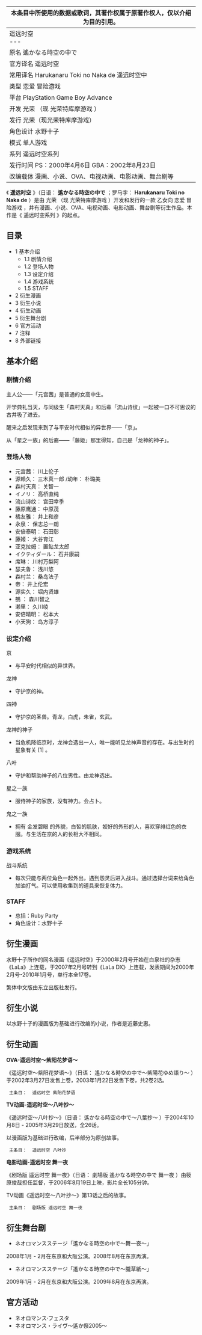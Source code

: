 |  本条目中所使用的数据或歌词，其著作权属于原著作权人，仅以介绍为目的引用。   |
|---|
|遥远时空<br>---  |
|原名    遙かなる時空の中で|
|官方译名    遥远时空|
|常用译名    Harukanaru Toki no Naka de  遥远时空中|
|类型    恋爱  冒险游戏|
|平台    PlayStation  Game Boy Advance|
|开发    光荣  （现  光荣特库摩游戏  ）|
|发行    光荣（现光荣特库摩游戏）|
|角色设计    水野十子|
|模式    单人游戏|
|系列    遥远时空系列|
|发行时间    PS：2000年4月6日  GBA：2002年8月23日|
|改编载体    漫画、小说、OVA、电视动画、电影动画、舞台剧等   <br>|
  
《 **遥远时空** 》（日语：  **遙かなる時空の中で** ；罗马字： **Harukanaru Toki no Naka de** ）是由  光荣
（现  光荣特库摩游戏  ）开发和发行的一款  乙女向  恋爱  冒险游戏  ，并有漫画、小说、OVA、电视动画、电影动画、舞台剧等衍生作品。本作是《
遥远时空系列  》的起点。

##  目录

  * 1  基本介绍 
    * 1.1  剧情介绍 
    * 1.2  登场人物 
    * 1.3  设定介绍 
    * 1.4  游戏系统 
    * 1.5  STAFF 
  * 2  衍生漫画 
  * 3  衍生小说 
  * 4  衍生动画 
  * 5  衍生舞台剧 
  * 6  官方活动 
  * 7  注释 
  * 8  外部链接 

##  基本介绍

###  剧情介绍

主人公——「元宫茜」是普通的女高中生。

开学典礼当天，与同级生「森村天真」和后辈「流山诗纹」一起被一口不可思议的古井吸了进去。

醒来之后发现来到了与平安时代相似的异世界——「京」。

从「星之一族」的后裔——「藤姬」那里得知，自己是「龙神的神子」。

###  登场人物

  * 元宫茜：  川上伦子 
  * 源赖久：  三木真一郎  /幼年：  朴璐美 
  * 森村天真：  关智一 
  * イノリ：  高桥直纯 
  * 流山诗纹：  宫田幸季 
  * 藤原鹰通：  中原茂 
  * 橘友雅：  井上和彦 
  * 永泉：  保志总一朗 
  * 安倍泰明：  石田彰 
  * 藤姬：  大谷育江 
  * 亚克拉姆：  置鲇龙太郎 
  * イクティダール：  石井康嗣 
  * 席琳：  川村万梨阿 
  * 瑟夫鲁：  浅川悠 
  * 森村兰：  桑岛法子 
  * 帝：  井上伦宏 
  * 源实久：  堀内贤雄 
  * 鵺  ：  森川智之 
  * 濑里：  久川绫 
  * 安倍晴明：  松本大 
  * 小天狗：  岛方淳子 

###  设定介绍

京

  * 与平安时代相似的异世界。 

龙神

  * 守护京的神。 

四神

  * 守护京的圣兽。青龙，白虎，朱雀，玄武。 

龙神的神子

  * 当危机降临京时，龙神会选出一人，唯一能听见龙神声音的存在。与出生时的星象有关  [1]  。 

八叶

  * 守护和帮助神子的八位男性。由龙神选出。 

星之一族

  * 服侍神子的家族，没有神力。会占卜。 

鬼之一族

  * 拥有  金发碧眼  的外貌，白皙的肌肤，姣好的外形的人，喜欢穿绯红色的衣服。与生活在京的人的长相大不相同。 

###  游戏系统

战斗系统

  * 每次只能与两位角色一起外出，遇到怨灵后进入战斗。通过选择台词来给角色加油打气。可以使用收集到的道具来恢复体力。 

###  STAFF

  * 总括：Ruby Party 
  * 角色设计：水野十子 

##  衍生漫画

水野十子所作的同名漫画《遥远时空》于2000年2月号开始在白泉社的杂志《LaLa》上连载，于2007年2月号转到《LaLa
DX》上连载，发表期间为2000年2月号-2010年1月号，单行本全17卷。

繁体中文版由东立出版社发行。

##  衍生小说

以水野十子的漫画版为基础进行改编的小说，作者是近藤史惠。

##  衍生动画

**OVA-遥远时空～紫阳花梦语～**

《遥远时空～紫阳花梦语～》（日语：  遙かなる時空の中で〜紫陽花ゆめ語り〜  ）于2002年3月27日发售上卷，2003年1月22日发售下卷，共2卷2话。

     主条目：  遥远时空 紫阳花梦语 

**TV动画-遥远时空～八叶抄～**

《遥远时空～八叶抄～》（日语：  遙かなる時空の中で〜八葉抄〜  ）于2004年10月8日 - 2005年3月29日放送，全26话。

以漫画版为基础进行改编，后半部分为原创故事。

     主条目：  遥远时空 八叶抄 

**电影动画-遥远时空 舞一夜**

《剧场版 遥远时空 舞一夜》（日语：  劇場版 遙かなる時空の中で 舞一夜  ）由筱原俊哉担任监督，于2006年8月19日上映，影片全长105分钟。

TV动画《遥远时空～八叶抄～》第13话之后的故事。

     主条目：  剧场版 遥远时空 舞一夜 

##  衍生舞台剧

  * ネオロマンスステージ「遙かなる時空の中で〜舞一夜〜」 

2008年1月 - 2月在东京和大阪公演。2008年8月在东京再演。

  * ネオロマンスステージ「遙かなる時空の中で〜朧草紙〜」 

2009年1月 - 2月在东京和大阪公演。2009年8月在东京再演。

##  官方活动

  * ネオロマンス·フェスタ 
  * ネオロマンス・ライヴ～遙か祭2005～ 